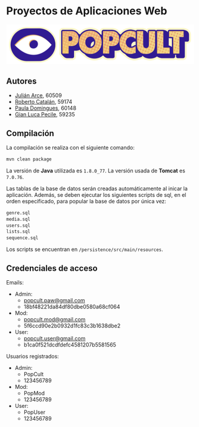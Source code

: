 # Proyectos de Aplicaciones Web

![logo](webapp/src/main/webapp/resources/images/PopCultCompleteLogo.png)

## Autores

- [Julián Arce](https://github.com/juarce), 60509
- [Roberto Catalán](https://github.com/rcatalan98), 59174
- [Paula Domingues](https://github.com/pdomins), 60148
- [Gian Luca Pecile](https://github.com/glpecile), 59235

## Compilación

La compilación se realiza con el siguiente comando:

```bash
mvn clean package
```

La versión de **Java** utilizada es `1.8.0_77`.
La versión usada de **Tomcat** es `7.0.76`.

Las tablas de la base de datos serán creadas automáticamente al inicar la aplicación.
Además, se deben ejecutar los siguientes scripts de sql, en el orden especificado, para popular la base de datos por única vez:
```bash
genre.sql
media.sql
users.sql
lists.sql
sequence.sql
```
Los scripts se encuentran en `/persistence/src/main/resources`.

## Credenciales de acceso
Emails:
- Admin:
    - popcult.paw@gmail.com
    - 18bf48221da84df80dbe0580a68cf064
- Mod:
    - popcult.mod@gmail.com
    - 5f6ccd90e2b0932d1fc83c3b1638dbe2
- User:
    - popcult.user@gmail.com
    - b1ca0f521dcdfdefc4581207b5581565

Usuarios registrados:
- Admin:
    - PopCult
    - 123456789
- Mod:
    - PopMod
    - 123456789
- User:
    - PopUser
    - 123456789